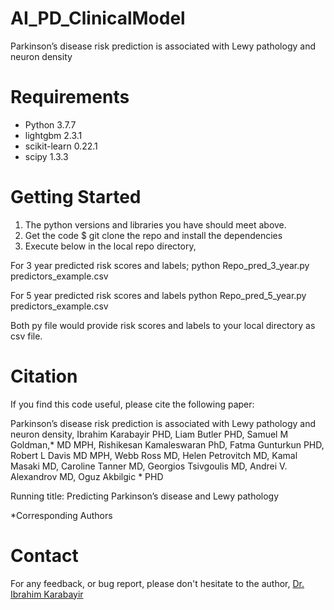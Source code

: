# AI_PD_ClinicalModel
Parkinson’s disease risk prediction is associated with Lewy pathology and neuron density

# Requirements

* Python 3.7.7
* lightgbm                  2.3.1
* scikit-learn              0.22.1
* scipy                     1.3.3


# Getting Started
1. The python versions and libraries you have should meet above.
2. Get the code $ git clone the repo and install the dependencies
3. Execute below in the local repo directory,

For 3 year predicted risk scores and labels;
python Repo_pred_3_year.py predictors_example.csv

For 5 year predicted risk scores and labels
python Repo_pred_5_year.py predictors_example.csv

Both py file would provide risk scores and labels to your local directory as csv file.

# Citation

If you find this code useful, please cite the following paper:

Parkinson’s disease risk prediction is associated with Lewy pathology and neuron density,
Ibrahim Karabayir PHD, Liam Butler PHD, Samuel M Goldman,* MD MPH, Rishikesan Kamaleswaran PhD, Fatma Gunturkun PHD, Robert L Davis MD MPH, Webb Ross MD, Helen Petrovitch MD, Kamal Masaki MD, Caroline Tanner MD, Georgios Tsivgoulis MD, Andrei V. Alexandrov MD,  Oguz Akbilgic * PHD

Running title:  Predicting Parkinson’s disease and Lewy pathology

*Corresponding Authors

# Contact

For any feedback, or bug report, please don't hesitate to the author, [Dr. Ibrahim Karabayir](mailto:ikarabayir@luc.edu?subject=[AI_PD_ClinicalModel])

 
